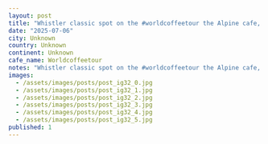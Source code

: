 ```yaml
---
layout: post
title: "Whistler classic spot on the #worldcoffeetour the Alpine cafe, great break and friendly vibes, theyâve added heaps of capacity since I was last here."
date: "2025-07-06"
city: Unknown
country: Unknown
continent: Unknown
cafe_name: Worldcoffeetour
notes: "Whistler classic spot on the #worldcoffeetour the Alpine cafe, great break and friendly vibes, theyâve added heaps of capacity since I was last here."
images:
  - /assets/images/posts/post_ig32_0.jpg
  - /assets/images/posts/post_ig32_1.jpg
  - /assets/images/posts/post_ig32_2.jpg
  - /assets/images/posts/post_ig32_3.jpg
  - /assets/images/posts/post_ig32_4.jpg
  - /assets/images/posts/post_ig32_5.jpg
published: 1
---
```

